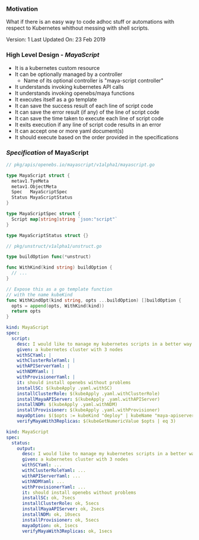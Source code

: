 ### Motivation
What if there is an easy way to code adhoc stuff or automations with respect to 
Kubernetes whithout messing with shell scripts.

Version: 1
Last Updated On: 23 Feb 2019

### High Level Design - _MayaScript_
- It is a kubernetes custom resource
- It can be optionally managed by a controller
  - Name of its optional controller is "maya-script controller"
- It understands invoking kubernetes API calls
- It understands invoking openebs/maya functions
- It executes itself as a go template
- It can save the success result of each line of script code
- It can save the error result (if any) of the line of script code
- It can save the time taken to execute each line of script code
- It exits execution if any line of script code results in an error
- It can accept one or more yaml document(s)
- It should execute based on the order provided in the specifications

### _Specification_ of MayaScript
```go
// pkg/apis/openebs.io/mayascript/v1alpha1/mayascript.go

type MayaScript struct {
  metav1.TyeMeta
  metav1.ObjectMeta
  Spec   MayaScriptSpec
  Status MayaScriptStatus
}

type MayaScriptSpec struct {
  Script map[string]string `json:"script"`
}

type MayaScriptStatus struct {}
```

```go
// pkg/unstruct/v1alpha1/unstruct.go

type buildOption func(*unstruct)

func WithKind(kind string) buildOption {
  // ...
}

// Expose this as a go template function 
// with the name kubeKind
func WithKindOpt(kind string, opts ...buildOption) []buildOption {
  opts = append(opts, WithKind(kind))
  return opts
}
```

```yaml
kind: MayaScript
spec:
  script:
    desc: I would like to manage my kubernetes scripts in a better way
    given: a kubernetes cluster with 3 nodes
    withSCYaml: |
    withClusterRoleYaml: |
    withAPIServerYaml: |
    withNDMYaml: |
    withProvisionerYaml: |
    it: should install openebs without problems
    installSC: $(kubeApply .yaml.withSC)
    installClusterRole: $(kubeApply .yaml.withClusterRole)
    installMayaAPIServer: $(kubeApply .yaml.withAPIServer)
    installNDM: $(kubeApply .yaml.withNDM)
    installProvisioner: $(kubeApply .yaml.withProvisioner)
    mayaOption: $($opts := kubeKind "deploy" | kubeName "maya-apiserver" | kubePath ".spec.replicas")
    verifyMayaWith3Replicas: $(kubeGetNumericValue $opts | eq 3)
```

```yaml
kind: MayaScript
spec:
  status:
    output:
      desc: I would like to manage my kubernetes scripts in a better way
      given: a kubernetes cluster with 3 nodes
      withSCYaml: ...
      withClusterRoleYaml: ...
      withAPIServerYaml: ...
      withNDMYaml: ...
      withProvisionerYaml: ...
      it: should install openebs without problems
      installSC: ok, 7secs
      installClusterRole: ok, 5secs
      installMayaAPIServer: ok, 2secs
      installNDM: ok, 10secs
      installProvisioner: ok, 5secs
      mayaOption: ok, 1secs
      verifyMayaWith3Replicas: ok, 1secs
```
